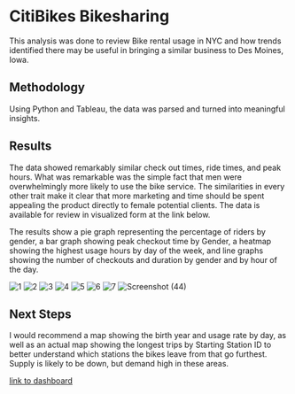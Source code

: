 # CitiBikes Bikesharing

This analysis was done to review Bike rental usage in NYC and how trends identified there may be useful in bringing a similar business to Des Moines, Iowa.

## Methodology
Using Python and Tableau, the data was parsed and turned into meaningful insights.

## Results
The data showed remarkably similar check out times, ride times, and peak hours. What was remarkable was the simple fact that men were overwhelmingly more likely to use the bike service. The similarities in every other trait make it clear that more marketing and time should be spent appealing the product directly to female potential clients. The data is available for review in visualized form at the link below.

The results show a pie graph representing the percentage of riders by gender, a bar graph showing peak checkout time by Gender, a heatmap showing the highest usage hours by day of the week, and line graphs showing the number of checkouts and duration by gender and by hour of the day.

![1](https://user-images.githubusercontent.com/108035549/197429107-1a8db157-476a-4ec2-b7c1-5cd0a3e7e5e3.png)
![2](https://user-images.githubusercontent.com/108035549/197429122-eead2866-3c75-41a1-8eb8-774f73fc808f.png)
![3](https://user-images.githubusercontent.com/108035549/197429136-378eb325-853a-4682-9021-4227b3cc3a64.png)
![4](https://user-images.githubusercontent.com/108035549/197429150-80a10766-c6e8-45fe-bf3b-b3594f7befbe.png)
![5](https://user-images.githubusercontent.com/108035549/197429157-1a3442e1-6746-495c-b185-ec04bdc8b260.png)
![6](https://user-images.githubusercontent.com/108035549/197429164-6c265816-4104-4922-9667-9dfc4434bd11.png)
![7](https://user-images.githubusercontent.com/108035549/197429179-1b37a737-dc22-4919-a855-2b6573c6f153.png)
![Screenshot (44)](https://user-images.githubusercontent.com/108035549/197429188-07af099b-604f-4073-a976-d9c737bfa8e2.png)

## Next Steps
I would recommend a map showing the birth year and usage rate by day, as well as an actual map showing the longest trips by Starting Station ID to better understand which stations the bikes leave from that go furthest. Supply is likely to be down, but demand high in these areas.

[link to dashboard](https://public.tableau.com/app/profile/s6794/viz/CitiBikeChallengeDeliverable3/Story1?publish=yes)
